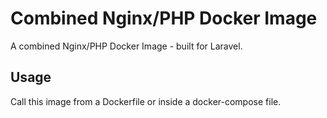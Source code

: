 # Combined Nginx/PHP Docker Image
A combined Nginx/PHP Docker Image - built for Laravel.

## Usage
Call this image from a Dockerfile or inside a docker-compose file.
